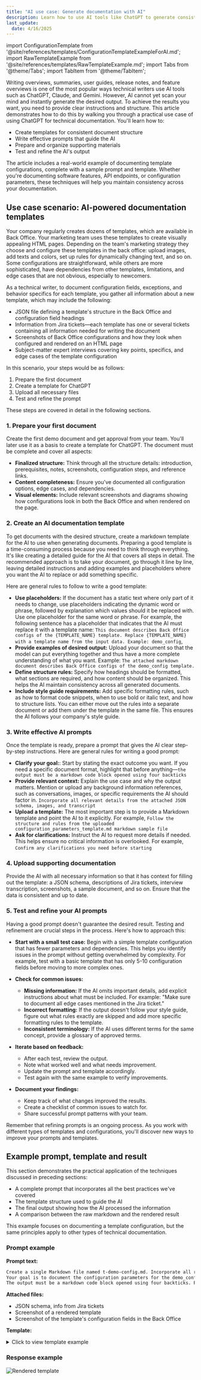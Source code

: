 ```yaml
---
title: "AI use case: Generate documentation with AI"
description: Learn how to use AI tools like ChatGPT to generate consistent documentation. This article provides a step-by-step guide with examples for documenting template parameters, settings, and edge cases.
last_update: 
  date: 4/16/2025
---
```


import ConfigurationTemplate from '@site/references/templates/ConfigurationTemplateExampleForAI.md';
import RawTemplateExample from '@site/references/templates/RawTemplateExample.md';
import Tabs from '@theme/Tabs';
import TabItem from '@theme/TabItem';

Writing overviews, summaries, user guides, release notes, and feature overviews is one of the most popular ways technical writers use AI tools such as ChatGPT, Claude, and Gemini.
However, AI cannot yet scan your mind and instantly generate the desired output. To achieve the results you want, you need to provide clear instructions and structure. This article demonstrates how to do this by walking you through a practical use case of using ChatGPT for technical documentation. You'll learn how to:
- Create templates for consistent document structure
- Write effective prompts that guide the AI
- Prepare and organize supporting materials
- Test and refine the AI's output

The article includes a real-world example of documenting template configurations, complete with a sample prompt and template. Whether you're documenting software features, API endpoints, or configuration parameters, these techniques will help you maintain consistency across your documentation.

## Use case scenario: AI-powered documentation templates

Your company regularly creates dozens of templates, which are available in Back Office. Your marketing team uses these templates to create visually appealing HTML pages.
Depending on the team's marketing strategy they choose and configure these templates in the back office: upload images, add texts and colors, set up rules for dynamically changing text, and so on.
Some configurations are straightforward, while others are more sophisticated, have dependencies from other templates, limitations, and edge cases that are not obvious, especially to newcomers.

As a technical writer, to document configuration fields, exceptions, and behavior specifics for each template, you gather all information about a new template, which may include the following:
- JSON file defining a template's structure in the Back Office and configuration field headings
- Information from Jira tickets—each template has one or several tickets containing all information needed for writing the document
- Screenshots of Back Office configurations and how they look when configured and rendered on an HTML page
- Subject-matter expert interviews covering key points, specifics, and edge cases of the template configuration

In this scenario, your steps would be as follows:
1. Prepare the first document
2. Create a template for ChatGPT
3. Upload all necessary files
4. Test and refine the prompt

These steps are covered in detail in the following sections.

### 1. Prepare your first document

Create the first demo document and get approval from your team. You'll later use it as a basis to create a template for ChatGPT.
The document must be complete and cover all aspects:
- **Finalized structure:** Think through all the structure details: introduction, prerequisites, notes, screenshots, configuration steps, and reference links.
- **Content completeness:** Ensure you've documented all configuration options, edge cases, and dependencies.
- **Visual elements:** Include relevant screenshots and diagrams showing how configurations look in both the Back Office and when rendered on the page.

### 2. Create an AI documentation template

To get documents with the desired structure, create a markdown template for the AI to use when generating documents.
Preparing a good template is a time-consuming process because you need to think through everything. It's like creating a detailed guide for the AI that covers all steps in detail. 
The recommended approach is to take your document, go through it line by line, leaving detailed instructions and adding examples and placeholders where you want the AI to replace or add something specific.

Here are general rules to follow to write a good template:

- **Use placeholders:** If the document has a static text where only part of it needs to change, use placeholders indicating the dynamic word or phrase, followed by explanation which values should it be replaced with. Use one placeholder for the same word or phrase. For example, the following sentence has a placeholder that indicates that the AI must replace it with a template name: `This document describes Back Office configs of the {TEMPLATE_NAME} template. Replace {TEMPLATE_NAME} with a template name from the input data. Example: demo_config`,
- **Provide examples of desired output:** Upload your document so that the model can put everything together and thus have a more complete understanding of what you want. Example: `The attached markdown document describes Back Office configs of the demo_config template.`
- **Define structure rules:** Specify how headings should be formatted, what sections are required, and how content should be organized. This helps the AI maintain consistency across all generated documents.
- **Include style guide requirements:** Add specific formatting rules, such as how to format code snippets, when to use bold or italic text, and how to structure lists. You can either move out the rules into a separate document or add them under the template in the same file. This ensures the AI follows your company's style guide.

### 3. Write effective AI prompts

Once the template is ready, prepare a prompt that gives the AI clear step-by-step instructions. Here are general rules for writing a good prompt:

- **Clarify your goal:**: Start by stating the exact outcome you want. If you need a specific document format, highlight that before anything—`the output must be a markdown code block opened using four backticks`
- **Provide relevant context:** Explain the use case and why the output matters. Mention or upload any background information references, such as conversations, images, or specific requirements the AI should factor in. `Incorporate all relevant details from the attached JSON schema, images, and transcript`
- **Upload a template:** The most important step is to provide a Markdown template and point the AI to it explicitly. For example, `Follow the structure and rules from the uploaded configuration_parameters_template.md markdown sample file`
- **Ask for clarifications:** Instruct the AI to request more details if needed. This helps ensure no critical information is overlooked. For example, `Confirm any clarifications you need before starting`

### 4. Upload supporting documentation

Provide the AI with all necessary information so that it has context for filling out the template: a JSON schema, descriptions of Jira tickets, interview transcription, screenshots, a sample document, and so on. Ensure that the data is consistent and up to date.

### 5. Test and refine your AI prompts

Having a good prompt doesn't guarantee the desired result. Testing and refinement are crucial steps in the process. Here's how to approach this:

- **Start with a small test case:** Begin with a simple template configuration that has fewer parameters and dependencies. This helps you identify issues in the prompt without getting overwhelmed by complexity. For example, test with a basic template that has only 5-10 configuration fields before moving to more complex ones.

- **Check for common issues:**
  - **Missing information:** If the AI omits important details, add explicit instructions about what must be included. For example: "Make sure to document all edge cases mentioned in the Jira ticket."
  - **Incorrect formatting:** If the output doesn't follow your style guide, figure out what rules exactly are skipped and add more specific formatting rules to the template.
  - **Inconsistent terminology:** If the AI uses different terms for the same concept, provide a glossary of approved terms.

- **Iterate based on feedback:**
  - After each test, review the output.
  - Note what worked well and what needs improvement.
  - Update the prompt and template accordingly.
  - Test again with the same example to verify improvements.

- **Document your findings:**
  - Keep track of what changes improved the results.
  - Create a checklist of common issues to watch for.
  - Share successful prompt patterns with your team.

Remember that refining prompts is an ongoing process. As you work with different types of templates and configurations, you'll discover new ways to improve your prompts and templates.

## Example prompt, template and result

This section demonstrates the practical application of the techniques discussed in preceding sections:
- A complete prompt that incorporates all the best practices we've covered
- The template structure used to guide the AI
- The final output showing how the AI processed the information
- A comparison between the raw markdown and the rendered result

This example focuses on documenting a template configuration, but the same principles apply to other types of technical documentation.

### Prompt example

**Prompt text:**

```markdown
Create a single Markdown file named t-demo-config.md. Incorporate all relevant details from the attached JSON schema, images, and transcript.
Your goal is to document the configuration parameters for the demo_config template following the structure and rules from the uploaded configuration-template.md markdown sample file.
The output must be a markdown code block opened using four backticks. Please confirm any clarifications you need before starting.
```

**Attached files:** 
- JSON schema, info from Jira tickets
- Screenshot of a rendered template
- Screenshot of the template's configuration fields in the Back Office

**Template:**

<details>
<summary>Click to view template example</summary>

<ConfigurationTemplate />

</details>

### Response example

<Tabs>
  <TabItem value="raw" label="Raw text" default>

<RawTemplateExample />

  </TabItem>
  <TabItem value="rendered" label="Rendered template">

![Rendered template](/ai-technical-writing/ai-use-case/ai-use-case-writing-docs-from-templates.md/rendered-template-example.png)

  </TabItem>
</Tabs>

